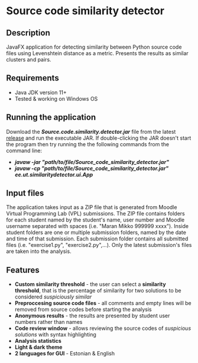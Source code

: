 # Source code similarity detector
## Description 
JavaFX application for detecting similarity between Python source code files using Levenshtein distance as a metric. Presents the results as similar clusters and pairs.
## Requirements
* Java JDK version 11+
* Tested & working on Windows OS 
## Running the application
Download the ***Source.code.similarity.detector.jar*** file from the latest [release](https://github.com/mikkomaran/source-code-similarity-detector/releases) and run the executable JAR. If double-clicking the JAR doesn't start the program then try running the the following commands from the command line:
*  ***javaw -jar "path/to/file/Source_code_similarity_detector.jar"***
* ***javaw -cp "path/to/file/Source_code_similarity_detector.jar" ee.ut.similaritydetector.ui.App***
## Input files
The application takes input as a ZIP file that is generated from Moodle Virtual Programming Lab (VPL) submissions. The ZIP file contains folders for each student named by the student's name, user number and Moodle username separated with spaces (i.e. "Maran Mikko 999999 xxxx"). Inside student folders are one or multiple submission folders, named by the date and time of that submission. Each submission folder contains all submitted files (i.e. "exercise1.py", "exercise2.py",...). Only the latest submission's files are taken into the analysis.
## Features
* **Custom similarity threshold** - the user can select a **similarity threshold**, that is the percentage of similarity for two solutions to be considered *suspiciously similar*
* **Preproccesing source code files** - all comments and empty lines will be removed from source codes before starting the analysis
* **Anonymous results** - the results are presented by student user numbers rather than names
* **Code review window** - allows reviewing the source codes of *suspicious solutions* with syntax highlighting
* **Analysis statistics** 
* **Light & dark theme** 
* **2 languages for GUI** - Estonian & English
